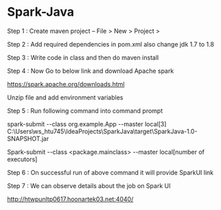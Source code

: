 # Spark-Java 

Step 1 : Create maven project – File > New > Project > 

Step 2 : Add required dependencies in pom.xml also change jdk 1.7 to 1.8 

Step 3 : Write code in class and then do maven install 

Step 4 : Now Go to below link and download Apache spark 

https://spark.apache.org/downloads.html 

Unzip file and add environment variables 

Step 5 : Run following command into command prompt 

spark-submit --class org.example.App --master local[3] C:\Users\ws_htu745\IdeaProjects\SparkJava\target\SparkJava-1.0-SNAPSHOT.jar 

Spark-submit --class <package.mainclass> --master local[number of executors] <jar file> 

Step 6 : On successful run of above command it will provide SparkUI link 

Step 7 : We can observe details about the job on Spark UI 

http://htwpunltp0617.hoonartek03.net:4040/ 
